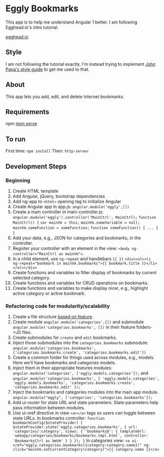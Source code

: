 # Eggly Bookmarks
This app is to help me understand Angular 1 better. I am following Egghead.io's intro tutorial.

[egghead.io](egghead.io)

## Style
I am not following the tutorial exactly. I'm instead trying to implement [John Papa's style guide](https://github.com/johnpapa/angular-styleguide/blob/master/a1/README.md) to get me used to that.

## About
This app lets you add, edit, and delete Internet bookmarks.

## Requirements
npm
[npm serve](https://www.npmjs.com/package/serve)

## To run
First time: `npm install`
Then: `http-server`

## Development Steps
### Beginning
1. Create HTML template
1. Add Angular, jQuery, bootstrap dependencies
1. Add ng-app to `<html>` opening tag to initialize Angular
1. Create Angular app in app.js: 
    `angular.module('eggly',[])`
1. Create a main controller in main-controller.js:
    `angular.module('eggly').controller('MainCtrl', MainCtrl);`
    `function MainCtrl() {`
        `var mainVm = this;`
        `mainVm.someVariable = null;`
        `mainVm.someFunction = someFunction;`
        `function someFunction() { ... }`
     `}`
1. Add your data, e.g., JSON for categories and bookmarks, in the controller.
1. Register your controller with an element in the view: `<body ng-controller="MainCtrl as mainVm">`.
1. In a child element, use `ng-repeat` and handlebars `{{ }}`
    `<div><ul><li ng-repeat="bookmark in mainVm.bookmarks">{{ bookmark.title }}</li></ul></div>`
1. Create functions and variables to filter display of bookmarks by current selected category.
1. Create functions and variables for CRUD operations on bookmarks.
1. Create functions and variables to make display nicer, e.g., highlight active category or active bookmark.

### Refactoring code for modularity/scalability
1. Create a file structure [based on feature](http://cliffmeyers.com/blog/2013/4/21/code-organization-angularjs-javascript) .
1. Create module `angular.module('categories',[])` and submodule `angular.module('categories.bookmarks', [])` in their feature folders->JS files.
1. Create submodules for `create` and `edit` bookmarks.
1. Inject those submodules into the `categories.bookmarks` submodule: `angular.module('categories.bookmarks', ['categories.bookmarks.create', 'categories.bookmarks.edit'])`
1. Create a common folder for things used across modules, e.g., models. Here we'll have bookmarks and categories models.
1. Inject them in their appropriate features modules: `angular.module('categories', ['eggly.models.categories']);` and 
    `angular.module('categories.bookmarks', [
        'eggly.models.categories',
        'eggly.models.bookmarks',
        'categories.bookmarks.create',
        'categories.bookmarks.edit'
    ]);`
1. Inject the bookmarks and categories modules into the main app module. `angular.module("eggly", ['categories', 'categories.bookmarks']);`
1. Add ui-router for state URL and state parameters. State parameters help pass information between modules.
1. Use ui-sref directive in view `<a></a>` tags so users can toggle between state URLs.
    In bookmarks controller:
    `function bookmarkConfig($stateProvider) {
         $stateProvider.state('eggly.categories.bookmarks', {
             url: 'categories/:category',
             views: {
                 'bookmarks@': {
                     templateUrl: 'webapp/categories/bookmarks/bookmarks.tmpl.html',
                     controller: 'BookmarksCtrl as bmVm'
                 }
             }
         });
     }`
     In categories view:
     `<a ui-sref="eggly.categories.bookmarks({category:category.name})" ng-click="mainVm.setCurrentCategory(category)">{{ category.name }}</a>`


